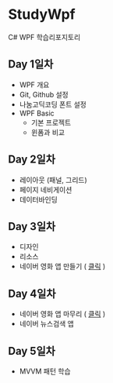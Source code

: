 # StudyWpf
C# WPF 학습리포지토리

## Day 1일차
- WPF 개요
- Git, Github 설정
- 나눔고딕코딩 폰트 설정
- WPF Basic
  - 기본 프로젝트
  - 윈폼과 비교

## Day 2일차
- 레이아웃 (패널, 그리드)
- 페이지 네비게이션
- 데이터바인딩

## Day 3일차
- 디자인
- 리소스
- 네이버 영화 앱 만들기 ( [클릭](https://github.com/spearstring/StudyWpf/tree/main/portfolio) )

## Day 4일차
 - 네이버 영화 앱 마무리 ( [클릭](https://github.com/spearstring/StudyWpf/tree/main/portfolio) )
 - 네이버 뉴스검색 앱

## Day 5일차
 - MVVM 패턴 학습 
